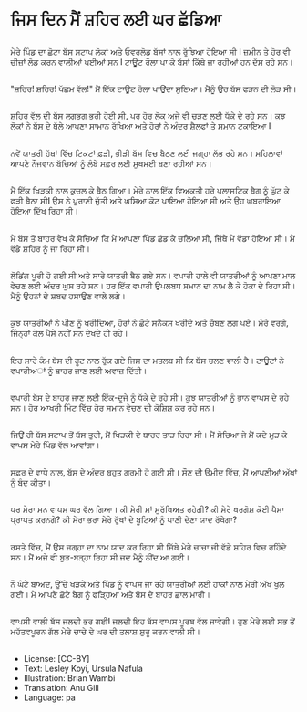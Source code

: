 # ਜਿਸ ਦਿਨ ਮੈਂ ਸ਼ਹਿਰ ਲਈ ਘਰ ਛੱਡਿਆ

##
ਮੇਰੇ ਪਿੰਡ ਦਾ ਛੋਟਾ ਬੱਸ ਸਟਾਪ ਲੋਕਾਂ ਅਤੇ ਓਵਰਲੋਡ ਬੱਸਾਂ ਨਾਲ ਰੁੱਝਿਆ ਹੋਇਆ ਸੀ I ਜ਼ਮੀਨ ਤੇ ਹੋਰ ਵੀ ਚੀਜ਼ਾਂ ਲੋਡ ਕਰਨ ਵਾਲੀਆਂ ਪਈਆਂ ਸਨ I ਟਾਊਟ ਰੌਲਾ ਪਾ ਕੇ ਬੱਸਾਂ ਕਿੱਥੇ ਜਾ ਰਹੀਆਂ ਹਨ ਦੱਸ ਰਹੇ ਸਨ।

##
"ਸ਼ਹਿਰ! ਸ਼ਹਿਰ! ਪੱਛਮ ਵੱਲ!" ਮੈਂ ਇੱਕ ਟਾਊਟ ਰੋਲਾ ਪਾਉਂਦਾ ਸੁਣਿਆ। ਮੈਂਨੂੰ ਉਹ ਬੱਸ ਫੜਨ ਦੀ ਲੋੜ ਸੀ।

##
ਸ਼ਹਿਰ ਵੱਲ ਦੀ ਬੱਸ ਲਗਭਗ ਭਰੀ ਹੋਈ ਸੀ, ਪਰ ਹੋਰ ਲੋਕ ਅਜੇ ਵੀ ਚੜਣ ਲਈ ਧੱਕੇ ਦੇ ਰਹੇ ਸਨ। ਕੁਝ ਲੋਕਾਂ ਨੇ ਬੱਸ ਦੇ ਥੱਲੇ ਆਪਣਾ ਸਾਮਾਨ ਰੱਖਿਆ ਅਤੇ ਹੋਰਾਂ ਨੇ ਅੰਦਰ ਸ਼ੈਲਫਾਂ ਤੇ ਸਮਾਨ ਟਕਾਇਆ I

##
ਨਵੇਂ ਯਾਤਰੀ ਹੱਥਾਂ ਵਿੱਚ ਟਿਕਟਾਂ ਫ਼ੜੀ, ਭੀੜੀ ਬੱਸ ਵਿਚ ਬੈਠਣ ਲਈ ਜਗ੍ਹਾ ਲੱਭ ਰਹੇ ਸਨ। ਮਹਿਲਾਵਾਂ ਆਪਣੇ ਨੌਜਵਾਨ ਬੱਚਿਆਂ ਨੂੰ ਲੰਬੇ ਸਫ਼ਰ ਲਈ ਸੁਖਮਈ ਬਣਾ ਰਹੀਆਂ ਸਨ।

##
ਮੈਂ ਇੱਕ ਖਿੜਕੀ ਨਾਲ ਕੁਚਲ ਕੇ ਬੈਠ ਗਿਆ। ਮੇਰੇ ਨਾਲ ਇੱਕ ਵਿਅਕਤੀ ਹਰੇ ਪਲਾਸਟਿਕ ਬੈਗ ਨੂੰ ਘੁੱਟ ਕੇ ਫੜੀ ਬੈਠਾ ਸੀI ਉਸ ਨੇ ਪੁਰਾਣੀ ਜੁੱਤੀ ਅਤੇ ਘਸਿਆ ਕੋਟ ਪਾਇਆ ਹੋਇਆ ਸੀ ਅਤੇ ਉਹ ਘਬਰਾਇਆ ਹੋਇਆ ਦਿੱਖ ਰਿਹਾ ਸੀ। 

##
ਮੈਂ ਬੱਸ ਤੋਂ ਬਾਹਰ ਵੇਖ ਕੇ ਸੋਚਿਆ ਕਿ ਮੈਂ ਆਪਣਾ ਪਿੰਡ ਛੱਡ ਕੇ ਚਲਿਆ ਸੀ, ਜਿੱਥੇ ਮੈਂ ਵੱਡਾ ਹੋਇਆ ਸੀ। ਮੈਂ ਵੱਡੇ ਸ਼ਹਿਰ ਨੂੰ ਜਾ ਰਿਹਾ ਸੀ।

##
ਲੋਡਿਂਗ ਪੂਰੀ ਹੋ ਗਈ ਸੀ ਅਤੇ ਸਾਰੇ ਯਾਤਰੀ ਬੈਠ ਗਏ ਸਨ। ਵਪਾਰੀ ਹਾਲੇ ਵੀ ਯਾਤਰੀਆਂ ਨੂੰ ਆਪਣਾ ਮਾਲ ਵੇਚਣ ਲਈ ਅੰਦਰ ਘੁਸ ਰਹੇ ਸਨ। ਹਰ ਇੱਕ ਵਪਾਰੀ ਉਪਲਬਧ ਸਮਾਨ ਦਾ ਨਾਮ ਲੈੇ ਕੇ ਹੋਕਾ ਦੇ ਰਿਹਾ ਸੀ। ਮੈਨੂੰ ਉਹਨਾਂ ਦੇ ਸ਼ਬਦ ਹਸਾਉਣ ਵਾਲੇ ਲਗੇ।

##
ਕੁਝ ਯਾਤਰੀਆਂ ਨੇ ਪੀਣ ਨੂੰ ਖਰੀਦਿਆ, ਹੋਰਾਂ ਨੇ ਛੋਟੇ ਸਨੈਕਸ ਖਰੀਦੇ ਅਤੇ ਚੱਬਣ ਲਗ ਪਏ। ਮੇਰੇ ਵਰਗੇ, ਜਿੰਨ੍ਹਾਂ ਕੋਲ ਪੈਸੇ ਨਹੀਂ ਸਨ ਦੇਖਦੇ ਹੀ ਰਹੇ।

##
ਇਹ ਸਾਰੇ ਕੰਮ ਬੱਸ ਦੀ ਹੂਟ ਨਾਲ ਰੁੱਕ ਗਏ ਜਿਸ ਦਾ ਮਤਲਬ ਸੀ ਕਿ ਬੱਸ ਚਲਣ ਵਾਲੀ ਹੈ। ਟਾਊਟਾਂ ਨੇ ਵਪਾਰੀਅਾਂ ਨੂੰ ਬਾਹਰ ਜਾਣ ਲਈ ਅਵਾਜ਼ ਦਿੱਤੀ।

##
ਵਪਾਰੀ ਬੱਸ ਦੇ ਬਾਹਰ ਜਾਣ ਲਈ ਇੱਕ-ਦੂਜੇ ਨੂੰ ਧੱਕੇ ਦੇ ਰਹੇ ਸੀ। ਕੁਝ ਯਾਤਰੀਆਂ ਨੂੰ ਭਾਨ ਵਾਪਸ ਦੇ ਰਹੇ ਸਨ। ਹੋਰ ਆਖਰੀ ਮਿੰਟ ਵਿੱਚ ਹੋਰ ਸਮਾਨ ਵੇਚਣ ਦੀ ਕੋਸ਼ਿਸ਼ ਕਰ ਰਹੇ ਸਨ।

##
ਜਿਉਂ ਹੀ ਬੱਸ ਸਟਾਪ ਤੋਂ ਬੱਸ ਤੁਰੀ, ਮੈਂ ਖਿੜਕੀ ਦੇ ਬਾਹਰ ਤਾੜ ਰਿਹਾ ਸੀ। ਮੈਂ ਸੋਚਿਆ ਜੇ ਮੈਂ ਕਦੇ ਮੁੜ ਕੇ ਵਾਪਸ ਮੇਰੇ ਪਿੰਡ ਵੱਲ ਆਵਾਂਗਾ।

##
ਸਫ਼ਰ ਦੇ ਵਾਧੇ ਨਾਲ, ਬੱਸ ਦੇ ਅੰਦਰ ਬਹੁਤ ਗਰਮੀ ਹੋ ਗਈ ਸੀ। ਸੌਣ ਦੀ ਉਮੀਦ ਵਿੱਚ, ਮੈਂ ਆਪਣੀਆਂ ਅੱਖਾਂ ਨੂੰ ਬੰਦ ਕੀਤਾ।

##
ਪਰ ਮੇਰਾ ਮਨ ਵਾਪਸ ਘਰ ਵੱਲ ਗਿਆ। ਕੀ ਮੇਰੀ ਮਾਂ ਸੁਰੱਖਿਅਤ ਰਹੇਗੀ? ਕੀ ਮੇਰੇ ਖਰਗੋਸ਼ ਕੋਈ ਪੈਸਾ ਪ੍ਰਾਪਤ ਕਰਨਗੇ? ਕੀ ਮੇਰਾ ਭਰਾ ਮੇਰੇ ਰੁੱਖਾਂ ਦੇ ਬੂਟਿਆਂ ਨੂੰ ਪਾਣੀ ਦੇਣਾ ਯਾਦ ਰੱਖੇਗਾ?

##
ਰਸਤੇ ਵਿੱਚ, ਮੈਂ ਉਸ ਜਗ੍ਹਾ ਦਾ ਨਾਮ ਯਾਦ ਕਰ ਰਿਹਾ ਸੀ ਜਿੱਥੇ ਮੇਰੇ ਚਾਚਾ ਜੀ ਵੱਡੇ ਸ਼ਹਿਰ ਵਿਚ ਰਹਿੰਦੇ ਸਨ। ਮੈਂ ਅਜੇ ਵੀ ਬੁੜ-ਬੜ੍ਹਾ ਰਿਹਾ ਸੀ ਜਦ ਮੈਨੂੰ ਨੀਂਦ ਆ ਗਈ।

##
ਨੌ ਘੰਟੇ ਬਾਅਦ, ਉੱਚੇ ਖੜਕੇ ਅਤੇ ਪਿੰਡ ਨੂੰ ਵਾਪਸ ਜਾ ਰਹੇ ਯਾਤਰੀਆਂ ਲਈ ਹਾਕਾਂ ਨਾਲ ਮੇਰੀ ਅੱਖ ਖੁਲ ਗਈ। ਮੈਂ ਆਪਣੇ ਛੋਟੇ ਬੈਗ ਨੂੰ ਫੜ੍ਹਿਆ ਅਤੇ ਬੱਸ ਦੇ ਬਾਹਰ ਛਾਲ ਮਾਰੀ।

##
ਵਾਪਸੀ ਵਾਲੀ ਬੱਸ ਜਲਦੀ ਭਰ ਗਈI ਜਲਦੀ ਇਹ ਬੱਸ ਵਾਪਸ ਪੂਰਬ ਵੱਲ ਜਾਵੇਗੀ। ਹੁਣ ਮੇਰੇ ਲਈ ਸਭ ਤੋਂ ਮਹੱਤਵਪੂਰਨ ਗੱਲ ਮੇਰੇ ਚਾਚੇ ਦੇ ਘਰ ਦੀ ਤਲਾਸ਼ ਸ਼ੁਰੂ ਕਰਨ ਵਾਲੀ ਸੀ।

##
* License: [CC-BY]
* Text: Lesley Koyi, Ursula Nafula
* Illustration: Brian Wambi
* Translation: Anu Gill
* Language: pa
